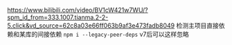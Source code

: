 https://www.bilibili.com/video/BV1cW421w7WU/?spm_id_from=333.1007.tianma.2-2-5.click&vd_source=62c8a03e66ff063b9af3e473fadb8049
检测主项目直接依赖和某库的间接依赖
`npm i --legacy-peer-deps` v7后可以这样忽略